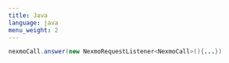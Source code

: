 ```yaml
---
title: Java
language: java
menu_weight: 2
---
```


```java
nexmoCall.answer(new NexmoRequestListener<NexmoCall>(){...})
```
